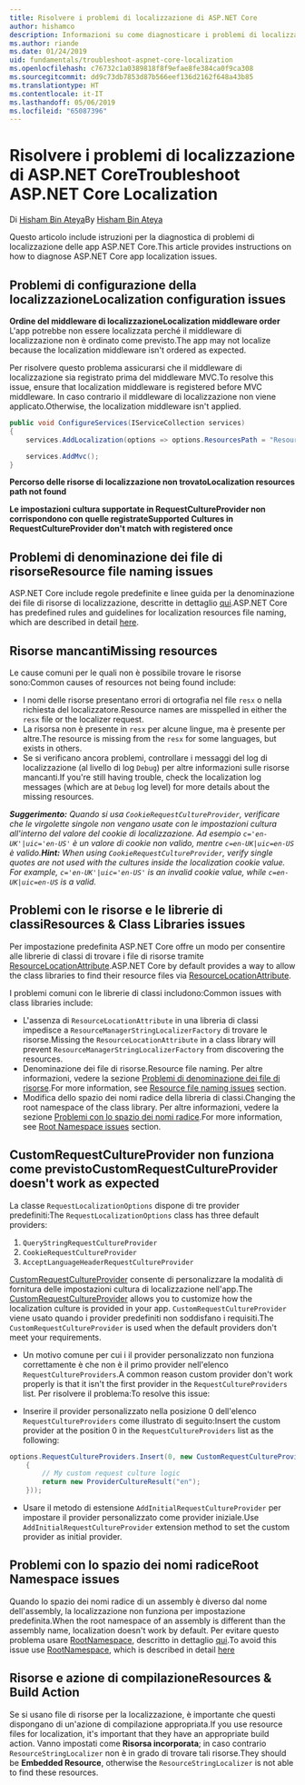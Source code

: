 ```yaml
---
title: Risolvere i problemi di localizzazione di ASP.NET Core
author: hishamco
description: Informazioni su come diagnosticare i problemi di localizzazione nelle app ASP.NET Core.
ms.author: riande
ms.date: 01/24/2019
uid: fundamentals/troubleshoot-aspnet-core-localization
ms.openlocfilehash: c76732c1a0389818f8f9efae8fe384ca0f9ca308
ms.sourcegitcommit: dd9c73db7853d87b566eef136d2162f648a43b85
ms.translationtype: HT
ms.contentlocale: it-IT
ms.lasthandoff: 05/06/2019
ms.locfileid: "65087396"
---
```

# <a name="troubleshoot-aspnet-core-localization"></a><span data-ttu-id="68f6c-103">Risolvere i problemi di localizzazione di ASP.NET Core</span><span class="sxs-lookup"><span data-stu-id="68f6c-103">Troubleshoot ASP.NET Core Localization</span></span>

<span data-ttu-id="68f6c-104">Di [Hisham Bin Ateya](https://github.com/hishamco)</span><span class="sxs-lookup"><span data-stu-id="68f6c-104">By [Hisham Bin Ateya](https://github.com/hishamco)</span></span>

<span data-ttu-id="68f6c-105">Questo articolo include istruzioni per la diagnostica di problemi di localizzazione delle app ASP.NET Core.</span><span class="sxs-lookup"><span data-stu-id="68f6c-105">This article provides instructions on how to diagnose ASP.NET Core app localization issues.</span></span>

## <a name="localization-configuration-issues"></a><span data-ttu-id="68f6c-106">Problemi di configurazione della localizzazione</span><span class="sxs-lookup"><span data-stu-id="68f6c-106">Localization configuration issues</span></span>

<span data-ttu-id="68f6c-107">**Ordine del middleware di localizzazione**</span><span class="sxs-lookup"><span data-stu-id="68f6c-107">**Localization middleware order**</span></span>  
<span data-ttu-id="68f6c-108">L'app potrebbe non essere localizzata perché il middleware di localizzazione non è ordinato come previsto.</span><span class="sxs-lookup"><span data-stu-id="68f6c-108">The app may not localize because the localization middleware isn't ordered as expected.</span></span>

<span data-ttu-id="68f6c-109">Per risolvere questo problema assicurarsi che il middleware di localizzazione sia registrato prima del middleware MVC.</span><span class="sxs-lookup"><span data-stu-id="68f6c-109">To resolve this issue, ensure that localization middleware is registered before MVC middleware.</span></span> <span data-ttu-id="68f6c-110">In caso contrario il middleware di localizzazione non viene applicato.</span><span class="sxs-lookup"><span data-stu-id="68f6c-110">Otherwise, the localization middleware isn't applied.</span></span>

```csharp
public void ConfigureServices(IServiceCollection services)
{
    services.AddLocalization(options => options.ResourcesPath = "Resources");

    services.AddMvc();
}
```

<span data-ttu-id="68f6c-111">**Percorso delle risorse di localizzazione non trovato**</span><span class="sxs-lookup"><span data-stu-id="68f6c-111">**Localization resources path not found**</span></span>

<span data-ttu-id="68f6c-112">**Le impostazioni cultura supportate in RequestCultureProvider non corrispondono con quelle registrate**</span><span class="sxs-lookup"><span data-stu-id="68f6c-112">**Supported Cultures in RequestCultureProvider don't match with registered once**</span></span>  

## <a name="resource-file-naming-issues"></a><span data-ttu-id="68f6c-113">Problemi di denominazione dei file di risorse</span><span class="sxs-lookup"><span data-stu-id="68f6c-113">Resource file naming issues</span></span>

<span data-ttu-id="68f6c-114">ASP.NET Core include regole predefinite e linee guida per la denominazione dei file di risorse di localizzazione, descritte in dettaglio [qui](xref:fundamentals/localization?view=aspnetcore-2.2#resource-file-naming).</span><span class="sxs-lookup"><span data-stu-id="68f6c-114">ASP.NET Core has predefined rules and guidelines for localization resources file naming, which are described in detail [here](xref:fundamentals/localization?view=aspnetcore-2.2#resource-file-naming).</span></span>

## <a name="missing-resources"></a><span data-ttu-id="68f6c-115">Risorse mancanti</span><span class="sxs-lookup"><span data-stu-id="68f6c-115">Missing resources</span></span>

<span data-ttu-id="68f6c-116">Le cause comuni per le quali non è possibile trovare le risorse sono:</span><span class="sxs-lookup"><span data-stu-id="68f6c-116">Common causes of resources not being found include:</span></span>

- <span data-ttu-id="68f6c-117">I nomi delle risorse presentano errori di ortografia nel file `resx` o nella richiesta del localizzatore.</span><span class="sxs-lookup"><span data-stu-id="68f6c-117">Resource names are misspelled in either the `resx` file or the localizer request.</span></span>
- <span data-ttu-id="68f6c-118">La risorsa non è presente in `resx` per alcune lingue, ma è presente per altre.</span><span class="sxs-lookup"><span data-stu-id="68f6c-118">The resource is missing from the `resx` for some languages, but exists in others.</span></span>
- <span data-ttu-id="68f6c-119">Se si verificano ancora problemi, controllare i messaggi del log di localizzazione (al livello di log `Debug`) per altre informazioni sulle risorse mancanti.</span><span class="sxs-lookup"><span data-stu-id="68f6c-119">If you're still having trouble, check the localization log messages (which are at `Debug` log level) for more details about the missing resources.</span></span>

<span data-ttu-id="68f6c-120">_**Suggerimento:** Quando si usa `CookieRequestCultureProvider`, verificare che le virgolette singole non vengano usate con le impostazioni cultura all'interno del valore del cookie di localizzazione. Ad esempio `c='en-UK'|uic='en-US'` è un valore di cookie non valido, mentre `c=en-UK|uic=en-US` è valido._</span><span class="sxs-lookup"><span data-stu-id="68f6c-120">_**Hint:** When using `CookieRequestCultureProvider`, verify single quotes are not used with the cultures inside the localization cookie value. For example, `c='en-UK'|uic='en-US'` is an invalid cookie value, while `c=en-UK|uic=en-US` is a valid._</span></span>

## <a name="resources--class-libraries-issues"></a><span data-ttu-id="68f6c-121">Problemi con le risorse e le librerie di classi</span><span class="sxs-lookup"><span data-stu-id="68f6c-121">Resources & Class Libraries issues</span></span>

<span data-ttu-id="68f6c-122">Per impostazione predefinita ASP.NET Core offre un modo per consentire alle librerie di classi di trovare i file di risorse tramite [ResourceLocationAttribute](/dotnet/api/microsoft.extensions.localization.resourcelocationattribute?view=aspnetcore-2.1).</span><span class="sxs-lookup"><span data-stu-id="68f6c-122">ASP.NET Core by default provides a way to allow the class libraries to find their resource files via [ResourceLocationAttribute](/dotnet/api/microsoft.extensions.localization.resourcelocationattribute?view=aspnetcore-2.1).</span></span>

<span data-ttu-id="68f6c-123">I problemi comuni con le librerie di classi includono:</span><span class="sxs-lookup"><span data-stu-id="68f6c-123">Common issues with class libraries include:</span></span>
- <span data-ttu-id="68f6c-124">L'assenza di `ResourceLocationAttribute` in una libreria di classi impedisce a `ResourceManagerStringLocalizerFactory` di trovare le risorse.</span><span class="sxs-lookup"><span data-stu-id="68f6c-124">Missing the `ResourceLocationAttribute` in a class library will prevent `ResourceManagerStringLocalizerFactory` from discovering the resources.</span></span>
- <span data-ttu-id="68f6c-125">Denominazione dei file di risorse.</span><span class="sxs-lookup"><span data-stu-id="68f6c-125">Resource file naming.</span></span> <span data-ttu-id="68f6c-126">Per altre informazioni, vedere la sezione [Problemi di denominazione dei file di risorse](#resource-file-naming-issues).</span><span class="sxs-lookup"><span data-stu-id="68f6c-126">For more information, see [Resource file naming issues](#resource-file-naming-issues) section.</span></span>
- <span data-ttu-id="68f6c-127">Modifica dello spazio dei nomi radice della libreria di classi.</span><span class="sxs-lookup"><span data-stu-id="68f6c-127">Changing the root namespace of the class library.</span></span> <span data-ttu-id="68f6c-128">Per altre informazioni, vedere la sezione [Problemi con lo spazio dei nomi radice](#root-namespace-issues).</span><span class="sxs-lookup"><span data-stu-id="68f6c-128">For more information, see [Root Namespace issues](#root-namespace-issues) section.</span></span>

## <a name="customrequestcultureprovider-doesnt-work-as-expected"></a><span data-ttu-id="68f6c-129">CustomRequestCultureProvider non funziona come previsto</span><span class="sxs-lookup"><span data-stu-id="68f6c-129">CustomRequestCultureProvider doesn't work as expected</span></span>

<span data-ttu-id="68f6c-130">La classe `RequestLocalizationOptions` dispone di tre provider predefiniti:</span><span class="sxs-lookup"><span data-stu-id="68f6c-130">The `RequestLocalizationOptions` class has three default providers:</span></span>

1. `QueryStringRequestCultureProvider`
2. `CookieRequestCultureProvider`
3. `AcceptLanguageHeaderRequestCultureProvider`

<span data-ttu-id="68f6c-131">[CustomRequestCultureProvider](/dotnet/api/microsoft.aspnetcore.localization.customrequestcultureprovider?view=aspnetcore-2.1) consente di personalizzare la modalità di fornitura delle impostazioni cultura di localizzazione nell'app.</span><span class="sxs-lookup"><span data-stu-id="68f6c-131">The [CustomRequestCultureProvider](/dotnet/api/microsoft.aspnetcore.localization.customrequestcultureprovider?view=aspnetcore-2.1) allows you to customize how the localization culture is provided in your app.</span></span> <span data-ttu-id="68f6c-132">`CustomRequestCultureProvider` viene usato quando i provider predefiniti non soddisfano i requisiti.</span><span class="sxs-lookup"><span data-stu-id="68f6c-132">The `CustomRequestCultureProvider` is used when the default providers don't meet your requirements.</span></span>

- <span data-ttu-id="68f6c-133">Un motivo comune per cui i il provider personalizzato non funziona correttamente è che non è il primo provider nell'elenco `RequestCultureProviders`.</span><span class="sxs-lookup"><span data-stu-id="68f6c-133">A common reason custom provider don't work properly is that it isn't the first provider in the `RequestCultureProviders` list.</span></span> <span data-ttu-id="68f6c-134">Per risolvere il problema:</span><span class="sxs-lookup"><span data-stu-id="68f6c-134">To resolve this issue:</span></span>

- <span data-ttu-id="68f6c-135">Inserire il provider personalizzato nella posizione 0 dell'elenco `RequestCultureProviders` come illustrato di seguito:</span><span class="sxs-lookup"><span data-stu-id="68f6c-135">Insert the custom provider at the position 0 in the `RequestCultureProviders` list as the following:</span></span>

```csharp
options.RequestCultureProviders.Insert(0, new CustomRequestCultureProvider(async context =>
    {
        // My custom request culture logic
        return new ProviderCultureResult("en");
    }));
```

- <span data-ttu-id="68f6c-136">Usare il metodo di estensione `AddInitialRequestCultureProvider` per impostare il provider personalizzato come provider iniziale.</span><span class="sxs-lookup"><span data-stu-id="68f6c-136">Use `AddInitialRequestCultureProvider` extension method to set the custom provider as initial provider.</span></span>

## <a name="root-namespace-issues"></a><span data-ttu-id="68f6c-137">Problemi con lo spazio dei nomi radice</span><span class="sxs-lookup"><span data-stu-id="68f6c-137">Root Namespace issues</span></span>

<span data-ttu-id="68f6c-138">Quando lo spazio dei nomi radice di un assembly è diverso dal nome dell'assembly, la localizzazione non funziona per impostazione predefinita.</span><span class="sxs-lookup"><span data-stu-id="68f6c-138">When the root namespace of an assembly is different than the assembly name, localization doesn't work by default.</span></span> <span data-ttu-id="68f6c-139">Per evitare questo problema usare [RootNamespace](/dotnet/api/microsoft.extensions.localization.rootnamespaceattribute?view=aspnetcore-2.1), descritto in dettaglio [qui](xref:fundamentals/localization?view=aspnetcore-2.2#resource-file-naming).</span><span class="sxs-lookup"><span data-stu-id="68f6c-139">To avoid this issue use [RootNamespace](/dotnet/api/microsoft.extensions.localization.rootnamespaceattribute?view=aspnetcore-2.1), which is described in detail [here](xref:fundamentals/localization?view=aspnetcore-2.2#resource-file-naming)</span></span>

## <a name="resources--build-action"></a><span data-ttu-id="68f6c-140">Risorse e azione di compilazione</span><span class="sxs-lookup"><span data-stu-id="68f6c-140">Resources & Build Action</span></span>

<span data-ttu-id="68f6c-141">Se si usano file di risorse per la localizzazione, è importante che questi dispongano di un'azione di compilazione appropriata.</span><span class="sxs-lookup"><span data-stu-id="68f6c-141">If you use resource files for localization, it's important that they have an appropriate build action.</span></span> <span data-ttu-id="68f6c-142">Vanno impostati come **Risorsa incorporata**; in caso contrario `ResourceStringLocalizer` non è in grado di trovare tali risorse.</span><span class="sxs-lookup"><span data-stu-id="68f6c-142">They should be **Embedded Resource**, otherwise the `ResourceStringLocalizer` is not able to find these resources.</span></span>
